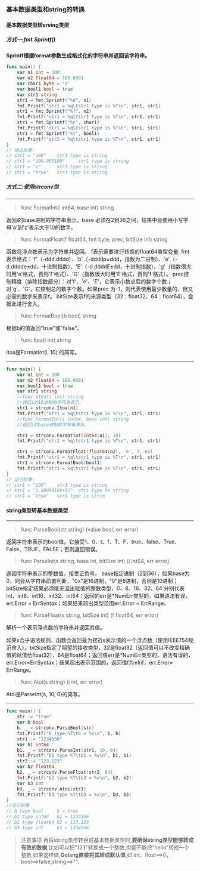 ### 基本数据类型和string的转换
#### 基本数据类型转sreing类型
##### 方式一:fmt.Sprintf()
**Sprintf根据format参数生成格式化的字符串并返回该字符串。**
```go
func main() {
	var n1 int = 100
	var n2 float64 = 100.0001
	var char1 byte = 'z'
	var bool1 bool = true
	var str1 string
	str1 = fmt.Sprintf("%d", n1)
	fmt.Printf("str1 = %q\tstr1 type is %T\n", str1, str1)
	str1 = fmt.Sprintf("%f", n2)
	fmt.Printf("str1 = %q\tstr1 type is %T\n", str1, str1)
	str1 = fmt.Sprintf("%c", char1)
	fmt.Printf("str1 = %q\tstr1 type is %T\n", str1, str1)
	str1 = fmt.Sprintf("%t", bool1)
	fmt.Printf("str1 = %q\tstr1 type is %T\n", str1, str1)
}
// 输出结果:
// str1 = "100"    str1 type is string
// str1 = "100.000100"     str1 type is string
// str1 = "z"      str1 type is string
// str1 = "true"   str1 type is string

```
##### 方式二:使用strconv包
----
>func FormatInt(i int64, base int) string

返回i的base进制的字符串表示。base 必须在2到36之间，结果中会使用小写字母'a'到'z'表示大于10的数字。

>func FormatFloat(f float64, fmt byte, prec, bitSize int) string

函数将浮点数表示为字符串并返回。
f表示需要进行转换的float64类型变量.
fmt表示格式：'f'（-ddd.dddd）、'b'（-ddddp±ddd，指数为二进制）、'e'（-d.dddde±dd，十进制指数）、'E'（-d.ddddE±dd，十进制指数）、'g'（指数很大时用'e'格式，否则'f'格式）、'G'（指数很大时用'E'格式，否则'f'格式）。
prec控制精度（排除指数部分）：对'f'、'e'、'E'，它表示小数点后的数字个数；对'g'、'G'，它控制总的数字个数。如果prec 为-1，则代表使用最少数量的、但又必需的数字来表示f。
bitSize表示f的来源类型（32：float32、64：float64），会据此进行舍入。

>func FormatBool(b bool) string

根据b的值返回"true"或"false"。

>func Itoa(i int) string

Itoa是FormatInt(i, 10) 的简写。

----

```go
func main() {
	var n1 int = 100
	var n2 float64 = 100.0001
	var bool1 bool = true
    var str1 string
    //func Itoa(i int) string
    //返回i的10进制的字符串表示.
	str1 = strconv.Itoa(n1)
	fmt.Printf("str1 = %q\tstr1 type is %T\n", str1, str1)    
    //func FormatInt(i int64, base int) string
    //返回i的base进制的字符串表示。

	str1 = strconv.FormatInt(int64(n1), 10)
    fmt.Printf("str1 = %q\tstr1 type is %T\n", str1, str1)

	str1 = strconv.FormatFloat(float64(n2), 'e', 7, 64)
	fmt.Printf("str1 = %q\tstr1 type is %T\n", str1, str1)
	str1 = strconv.FormatBool(bool1)
	fmt.Printf("str1 = %q\tstr1 type is %T\n", str1, str1)
}
// 运行结果:
// str1 = "100"    str1 type is string
// str1 = "1.0000010e+02"  str1 type is string
// str1 = "true"   str1 type is strin
```
#### string类型转基本数据类型

----
>func ParseBool(str string) (value bool, err error)

返回字符串表示的bool值。它接受1、0、t、f、T、F、true、false、True、False、TRUE、FALSE；否则返回错误。

>func ParseInt(s string, base int, bitSize int) (i int64, err error)

返回字符串表示的整数值，接受正负号。
base指定进制（2到36），如果base为0，则会从字符串前置判断，"0x"是16进制，"0"是8进制，否则是10进制；
bitSize指定结果必须能无溢出赋值的整数类型，0、8、16、32、64 分别代表 int、int8、int16、int32、int64；返回的err是*NumErr类型的，如果语法有误，err.Error = ErrSyntax；如果结果超出类型范围err.Error = ErrRange。

>func ParseFloat(s string, bitSize int) (f float64, err error)

解析一个表示浮点数的字符串并返回其值。

如果s合乎语法规则，函数会返回最为接近s表示值的一个浮点数（使用IEEE754规范舍入）。bitSize指定了期望的接收类型，32是float32（返回值可以不改变精确值的赋值给float32），64是float64；返回值err是*NumErr类型的，语法有误的，err.Error=ErrSyntax；结果超出表示范围的，返回值f为±Inf，err.Error= ErrRange。

>func Atoi(s string) (i int, err error)

Atoi是ParseInt(s, 10, 0)的简写。

----

```go
func main() {
	str := "true"
	var b bool
	b, _ = strconv.ParseBool(str)
	fmt.Printf("b type %T\tb = %v\n", b, b)
	str1 := "1234556"
	var b1 int64
	b1, _ = strconv.ParseInt(str1, 10, 64)
	fmt.Printf("b1 type %T\tb1 = %v\n", b1, b1)
	str2 := "123.123"
	var b2 float64
	b2, _ = strconv.ParseFloat(str2, 64)
	fmt.Printf("b2 type %T\tb2 = %v\n", b2, b2)
	var b3 int
	b3, _ = strconv.Atoi(str1)
	fmt.Printf("b3 type %T\tb3 = %v\n", b3, b3)
}
//运行结果
// b type bool     b = true
// b1 type int64   b1 = 1234556
// b2 type float64 b2 = 123.123
// b3 type int     b3 = 1234556
```
>注意事项
再将string类型转换成基本数据类型时,**要确保string类型能够转成有效的数据**,比如可以把"123"转换成一个整数,但是不能把"hello"转成一个整数,如果这样做,**Golang直接将其转成默认值**,如:int、float==>0，bool==>false,string==>"".
